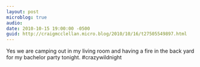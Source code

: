 ```yaml
---
layout: post
microblog: true
audio: 
date: 2010-10-15 19:00:00 -0500
guid: http://craigmcclellan.micro.blog/2010/10/16/t27505549897.html
---
```

Yes we are camping out in my living room and having a fire in the back yard for my bachelor party tonight.  #crazywildnight
